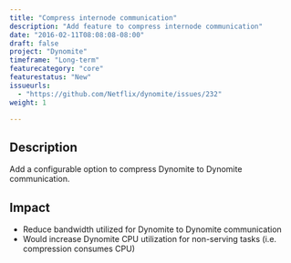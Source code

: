 ```yaml
---
title: "Compress internode communication"
description: "Add feature to compress internode communication"
date: "2016-02-11T08:08:08-08:00"
draft: false
project: "Dynomite"
timeframe: "Long-term"
featurecategory: "core"
featurestatus: "New"
issueurls: 
  - "https://github.com/Netflix/dynomite/issues/232"
weight: 1

---
```


## Description

Add a configurable option to compress Dynomite to Dynomite communication.

## Impact

- Reduce bandwidth utilized for Dynomite to Dynomite communication
- Would increase Dynomite CPU utilization for non-serving tasks (i.e. compression consumes CPU)
